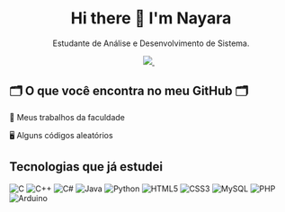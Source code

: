 <h1 align='center'>
  Hi there 👋 I'm Nayara 
</h1>

<p align='center'>
  Estudante de Análise e Desenvolvimento de Sistema.
</p>

<p align='center'>
  
  <a href="https://www.linkedin.com/in/nayara-ornelas-49323394/">
    <img src="https://img.shields.io/badge/linkedin-%230077B5.svg?&style=for-the-badge&logo=linkedin&logoColor=white" />
  </a>&nbsp;&nbsp;

</p>

## 🗂️ O que você encontra no meu GitHub 🗂️

📑️ Meus trabalhos da faculdade

🖥️ Alguns códigos aleatórios

##  Tecnologias que já estudei
![ C ]( https://img.shields.io/badge/C-00599C?style=for-the-badge&logo=c&logoColor=white )
![ C++ ]( https://img.shields.io/badge/C%2B%2B-00599C?style=for-the-badge&logo=c%2B%2B&logoColor=white )
![C#](https://img.shields.io/badge/C%23-239120?style=for-the-badge&logo=c-sharp&logoColor=white)
![ Java ]( https://img.shields.io/badge/Java-ED8B00?style=for-the-badge&logo=java&logoColor=white )
![ Python ]( https://img.shields.io/badge/Python-3776AB?style=for-the-badge&logo=python&logoColor=white )
![HTML5](https://img.shields.io/badge/HTML5-E34F26?style=for-the-badge&logo=html5&logoColor=white)
![CSS3](https://img.shields.io/badge/CSS3-1572B6?style=for-the-badge&logo=css3&logoColor=white)
![MySQL](https://img.shields.io/badge/MySQL-FFC500?style=for-the-badge&logo=mysql&logoColor=black)
![PHP](https://img.shields.io/badge/PHP-777BB4?style=for-the-badge&logo=php&logoColor=white)
![ Arduino ]( https://img.shields.io/badge/Arduino-00979D?style=for-the-badge&logo=Arduino&logoColor=white )


